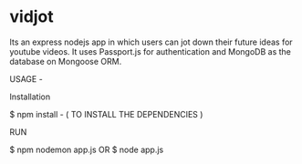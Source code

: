 # vidjot
Its an express nodejs app in which users can jot down their future ideas for youtube videos.
It uses Passport.js for authentication and MongoDB as the database on Mongoose ORM.

USAGE -

Installation

$ npm install - ( TO INSTALL THE DEPENDENCIES )

RUN

$ npm nodemon app.js 
OR
$ node app.js
